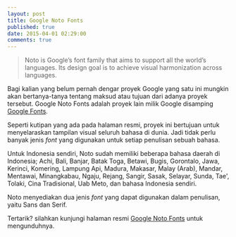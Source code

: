 ```yaml
---
layout: post
title: Google Noto Fonts
published: true
date: 2015-04-01 02:29:00
comments: true
---
```


>Noto is Google’s font family that aims to support all the world’s languages. Its design goal is to achieve visual harmonization across languages.

Bagi kalian yang belum pernah dengar proyek Google yang satu ini mungkin akan bertanya-tanya tentang maksud atau tujuan dari adanya proyek tersebut. Google Noto Fonts adalah proyek lain milik Google disamping [Google Fonts](http://google.com/fonts).

Seperti kutipan yang ada pada halaman resmi, proyek ini bertujuan untuk menyelaraskan tampilan visual seluruh bahasa di dunia. Jadi tidak perlu banyak jenis *font* yang digunakan untuk setiap penulisan sebuah bahasa.

Untuk Indonesia sendiri, Noto sudah memiliki beberapa bahasa daerah di Indonesia; Achi, Bali, Banjar, Batak Toga, Betawi, Bugis, Gorontalo, Jawa, Kerinci, Komering, Lampung Api, Madura, Makasar, Malay (Arab), Mandar, Mentawai, Minangkabau, Ngaju, Rejang, Sangir, Sasak, Selayar, Sunda, Tae', Tolaki, Cina Tradisional, Uab Meto, dan bahasa Indonesia sendiri.

Noto menyediakan dua jenis *font* yang dapat digunakan dalam penulisan, yaitu Sans dan Serif.

Tertarik? silahkan kunjungi halaman resmi [Google Noto Fonts](http://www.google.com/get/noto/#/) untuk mengunduhnya.
